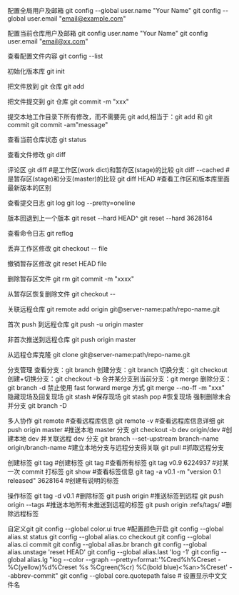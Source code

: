 配置全局用户及邮箱
git config --global user.name "Your Name"
git config --global user.email "email@example.com"

配置当前仓库用户及邮箱
git config user.name "Your Name"
git config user.email "email@xx.com"

查看配置文件内容
git config --list

初始化版本库
git init  

把文件放到 git 仓库
git add

把文件提交到 git 仓库
git commit -m "xxx"

提交本地工作目录下所有修改，而不需要先 git add,相当于：git add 和 git commit
git commit -am"message"

查看当前仓库状态
git status

查看文件修改
git diff <file>

评论区
git diff    #是工作区(work dict)和暂存区(stage)的比较
git diff --cached    #是暂存区(stage)和分支(master)的比较
git diff HEAD  #查看工作区和版本库里面最新版本的区别

查看提交日志 
git log git log --pretty=oneline

版本回退到上一个版本
git reset --hard HEAD^
git reset --hard 3628164

查看命令日志
git reflog

丢弃工作区修改
git checkout -- file

撤销暂存区修改
git reset HEAD file

删除暂存区文件
git rm <file>
git commit -m "xxxx"

从暂存区恢复删除文件
git checkout --<file>

关联远程仓库
git remote add origin git@server-name:path/repo-name.git

首次 push 到远程仓库
 git push -u origin master 
 
非首次推送到远程仓库
git push origin master 

从远程仓库克隆
git clone git@server-name:path/repo-name.git

分支管理
查看分支：git branch
创建分支：git branch <name>
切换分支：git checkout <name>
创建+切换分支：git checkout -b <name>
合并某分支到当前分支：git merge <name>
删除分支：git branch -d <name>
禁止使用 fast forward merge 方式
git merge --no-ff -m "xxx"  <branch name>
隐藏现场及回复现场
git stash #保存现场
git stash pop #恢复现场
强制删除未合并分支
git branch -D <branch name>

多人协作
git remote #查看远程库信息
git remote -v #查看远程库信息详细
git push origin master #推送本地 master 分支
git checkout -b dev origin/dev #创建本地 dev 并关联远程 dev 分支
git branch --set-upstream branch-name origin/branch-name #建立本地分支与远程分支得关联
git pull #抓取远程分支

创建标签
git tag <name>  #创建标签
git tag #查看所有标签
git tag v0.9 6224937 #对某一次 commit 打标签
git show <tagname> #查看标签信息
git tag -a v0.1 -m "version 0.1 released" 3628164 #创建有说明的标签

操作标签
git tag -d v0.1 #删除标签
git push origin <tagname> #推送标签到远程
git push origin --tags #推送本地所有未推送到远程的标签
git push origin :refs/tags/<tagname> #删除远程标签

自定义git
git config --global color.ui true #配置颜色开启
git config --global alias.st status
git config --global alias.co checkout
git config --global alias.ci commit
git config --global alias.br branch
git config --global alias.unstage 'reset HEAD'
git config --global alias.last 'log -1'
git config --global alias.lg "log --color --graph --pretty=format:'%Cred%h%Creset -%C(yellow)%d%Creset %s %Cgreen(%cr) %C(bold blue)<%an>%Creset' --abbrev-commit"
git config --global core.quotepath false # 设置显示中文文件名
